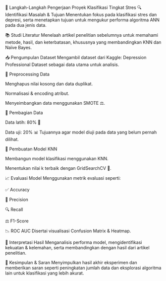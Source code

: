 🧠 Langkah-Langkah Pengerjaan Proyek Klasifikasi Tingkat Stres
🔍 Identifikasi Masalah & Tujuan
Menentukan fokus pada klasifikasi stres dan depresi, serta menetapkan tujuan untuk mengukur performa algoritma ANN pada dua jenis data.

📚 Studi Literatur
Menelaah artikel penelitian sebelumnya untuk memahami metode, hasil, dan keterbatasan, khususnya yang membandingkan KNN dan Naïve Bayes.

📥 Pengumpulan Dataset
Mengambil dataset dari Kaggle: Depression Professional Dataset sebagai data utama untuk analisis.

🧹 Preprocessing Data

Menghapus nilai kosong dan data duplikat.

Normalisasi & encoding atribut.

Menyeimbangkan data menggunakan SMOTE ⚖️.

🧪 Pembagian Data

Data latih: 80% 🧠

Data uji: 20% 📊
Tujuannya agar model diuji pada data yang belum pernah dilihat.

🤖 Pembuatan Model KNN

Membangun model klasifikasi menggunakan KNN.

Menentukan nilai k terbaik dengan GridSearchCV 🔧.

📈 Evaluasi Model
Menggunakan metrik evaluasi seperti:

✅ Accuracy

🎯 Precision

🔍 Recall

⚖️ F1-Score

📉 ROC AUC
Disertai visualisasi Confusion Matrix & Heatmap.

🧾 Interpretasi Hasil
Menganalisis performa model, mengidentifikasi kekuatan & kelemahan, serta membandingkan dengan hasil dari artikel penelitian.

📝 Kesimpulan & Saran
Menyimpulkan hasil akhir eksperimen dan memberikan saran seperti peningkatan jumlah data dan eksplorasi algoritma lain untuk klasifikasi yang lebih akurat.
